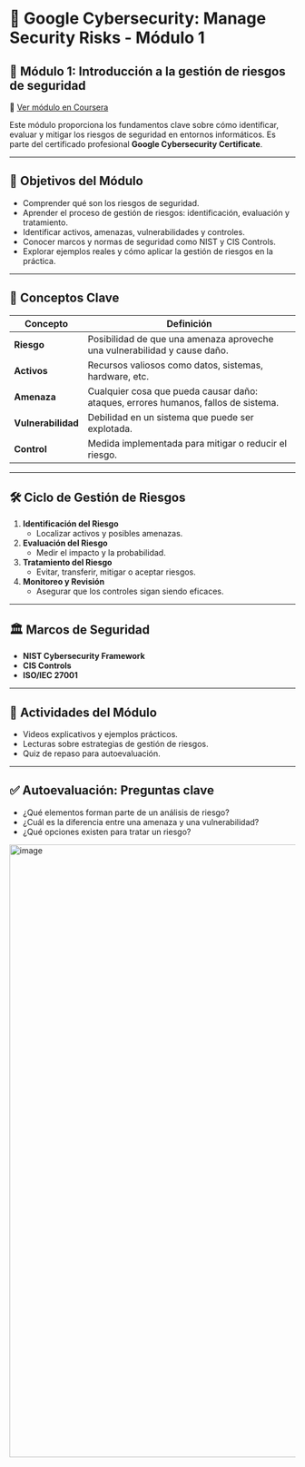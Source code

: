 # 🔐 Google Cybersecurity: Manage Security Risks - Módulo 1

## 🧩 Módulo 1: Introducción a la gestión de riesgos de seguridad

🔗 [Ver módulo en Coursera](https://www.coursera.org/learn/manage-security-risks/home/module/1)

Este módulo proporciona los fundamentos clave sobre cómo identificar, evaluar y mitigar los riesgos de seguridad en entornos informáticos. Es parte del certificado profesional **Google Cybersecurity Certificate**.

---

## 🎯 Objetivos del Módulo

- Comprender qué son los riesgos de seguridad.
- Aprender el proceso de gestión de riesgos: identificación, evaluación y tratamiento.
- Identificar activos, amenazas, vulnerabilidades y controles.
- Conocer marcos y normas de seguridad como NIST y CIS Controls.
- Explorar ejemplos reales y cómo aplicar la gestión de riesgos en la práctica.

---

## 🧠 Conceptos Clave

| Concepto             | Definición |
|----------------------|------------|
| **Riesgo**           | Posibilidad de que una amenaza aproveche una vulnerabilidad y cause daño. |
| **Activos**          | Recursos valiosos como datos, sistemas, hardware, etc. |
| **Amenaza**          | Cualquier cosa que pueda causar daño: ataques, errores humanos, fallos de sistema. |
| **Vulnerabilidad**   | Debilidad en un sistema que puede ser explotada. |
| **Control**          | Medida implementada para mitigar o reducir el riesgo. |

---

## 🛠️ Ciclo de Gestión de Riesgos

1. **Identificación del Riesgo**
   - Localizar activos y posibles amenazas.
2. **Evaluación del Riesgo**
   - Medir el impacto y la probabilidad.
3. **Tratamiento del Riesgo**
   - Evitar, transferir, mitigar o aceptar riesgos.
4. **Monitoreo y Revisión**
   - Asegurar que los controles sigan siendo eficaces.

---

## 🏛️ Marcos de Seguridad

- **NIST Cybersecurity Framework**
- **CIS Controls**
- **ISO/IEC 27001**

---

## 📘 Actividades del Módulo

- Videos explicativos y ejemplos prácticos.
- Lecturas sobre estrategias de gestión de riesgos.
- Quiz de repaso para autoevaluación.

---

## ✅ Autoevaluación: Preguntas clave

- ¿Qué elementos forman parte de un análisis de riesgo?
- ¿Cuál es la diferencia entre una amenaza y una vulnerabilidad?
- ¿Qué opciones existen para tratar un riesgo?

<img width="1920" height="1080" alt="image" src="https://github.com/user-attachments/assets/31537517-2a79-498d-85f2-eeab29e4fee1" />
